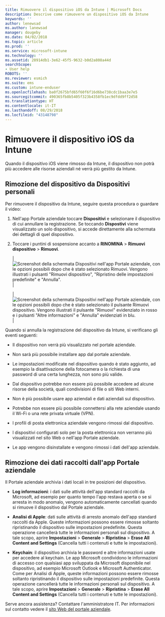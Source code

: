 ```yaml
---
title: Rimuovere il dispositivo iOS da Intune | Microsoft Docs
description: Descrive come rimuovere un dispositivo iOS da Intune
keywords: ''
author: lenewsad
ms.author: lanewsad
manager: dougeby
ms.date: 04/02/2018
ms.topic: article
ms.prod: ''
ms.service: microsoft-intune
ms.technology: ''
ms.assetid: 28914db1-3e62-45f5-9632-b0d2a808a44d
searchScope:
- User help
ROBOTS: ''
ms.reviewer: esmich
ms.suite: ems
ms.custom: intune-enduser
ms.openlocfilehash: ba0f2675bfd65f60f6f16d6be738cdc1baa3e7e5
ms.sourcegitcommit: 490365fb8b5405f323b4358fb1ec9dfdd9ff2d58
ms.translationtype: HT
ms.contentlocale: it-IT
ms.lasthandoff: 08/29/2018
ms.locfileid: "43148798"
---
```

# <a name="remove-your-ios-device-from-intune"></a>Rimuovere il dispositivo iOS da Intune

Quando il dispositivo iOS viene rimosso da Intune, il dispositivo non potrà più accedere alle risorse aziendali né verrà più gestito da Intune.


## <a name="removing-the-device-from-my-devices"></a>Rimozione del dispositivo da Dispositivi personali

Per rimuovere il dispositivo da Intune, seguire questa procedura o guardare il video:


1.  Nell'app Portale aziendale toccare **Dispositivi** e selezionare il dispositivo di cui annullare la registrazione. Se toccando **Dispostivi** viene visualizzato un solo dispositivo, si accede direttamente alla schermata dei dettagli di quel dispositivo.

2.  Toccare i puntini di sospensione accanto a **RINOMINA** > **Rimuovi dispositivo** > **Rimuovi**.  

    |![Screenshot della schermata Dispositivi nell'app Portale aziendale, con le opzioni possibili dopo che è stato selezionato Rimuovi. Vengono illustrati i pulsanti "Rimuovi dispositivo", "Ripristino delle impostazioni predefinite" e "Annulla".](/intune-user-help/media/cp_ios_unenroll_after_1804_001.png)|

    |![Screenshot della schermata Dispositivi nell'app Portale aziendale, con le opzioni possibili dopo che è stato selezionato il pulsante Rimuovi dispositivo. Vengono illustrati il pulsante "Rimuovi" evidenziato in rosso e i pulsanti "Altre informazioni" e "Annulla" evidenziati in blu.](/intune-user-help/media/cp_ios_unenroll_after_1804_002.png)|


  Quando si annulla la registrazione del dispositivo da Intune, si verificano gli eventi seguenti:

  -   Il dispositivo non verrà più visualizzato nel portale aziendale.

  -   Non sarà più possibile installare app dal portale aziendale.

  -   Le impostazioni modificate nel dispositivo quando è stato aggiunto, ad esempio la disattivazione della fotocamera o la richiesta di una password di una certa lunghezza, non sono più valide.

  -   Dal dispositivo potrebbe non essere più possibile accedere ad alcune risorse della società, quali condivisioni di file o siti Web interni.

  -   Non è più possibile usare app aziendali e dati aziendali sul dispositivo.

  -   Potrebbe non essere più possibile connettersi alla rete aziendale usando il Wi-Fi o una rete privata virtuale (VPN).

  -   I profili di posta elettronica aziendale vengono rimossi dal dispositivo.

  -   I dispositivi configurati solo per la posta elettronica non verranno più visualizzati nel sito Web o nell'app Portale aziendale.
  
  -   Le app vengono disinstallate e vengono rimossi i dati dell'app aziendale.

## <a name="removing-data-collected-by-the-company-portal-app"></a>Rimozione dei dati raccolti dall'app Portale aziendale

Il Portale aziendale archivia i dati locali in tre posizioni del dispositivo.

-   **Log informazioni**: i dati sulle attività dell'app standard raccolti da Microsoft, ad esempio per quanto tempo l'app restava aperta o se si arresta in modo anomalo, vengono automaticamente cancellati quando si rimuove il dispositivo dal Portale aziendale.

-   **Analisi di Apple**: dati sulle attività di arresto anomalo dell'app standard raccolti da Apple. Queste informazioni possono essere rimosse soltanto ripristinando il dispositivo sulle impostazioni predefinite. Questa operazione cancellerà tutte le informazioni personali sul dispositivo. A tale scopo, aprire **Impostazioni** > **Generale** > **Ripristina** > **Erase All Content and Settings** (Cancella tutti i contenuti e tutte le impostazioni).

-   **Keychain**: il dispositivo archivia le password e altre informazioni usate per accedere al keychain. Le app Microsoft condividono le informazioni di accesso con qualsiasi app sviluppata da Microsoft disponibile nel dispositivo, ad esempio Microsoft Outlook e Microsoft Authenticator. Come per Analisi di Apple, queste informazioni possono essere rimosse soltanto ripristinando il dispositivo sulle impostazioni predefinite. Questa operazione cancellerà tutte le informazioni personali sul dispositivo. A tale scopo, aprire **Impostazioni** > **Generale** > **Ripristina** > **Erase All Content and Settings** (Cancella tutti i contenuti e tutte le impostazioni).


Serve ancora assistenza? Contattare l'amministratore IT. Per informazioni sul contatto vedere il [sito Web del portale aziendale](https://go.microsoft.com/fwlink/?linkid=2010980).
